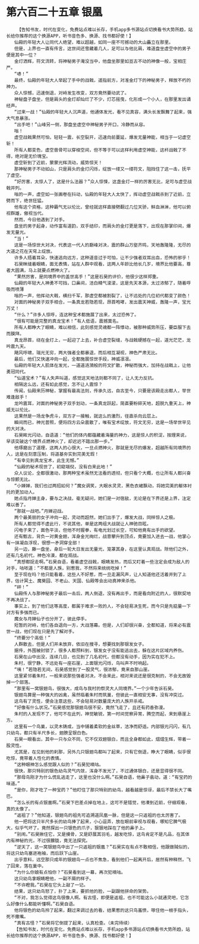 # 第六百二十五章 银凰
        【告知书友，时代在变化，免费站点难以长存，手机app多书源站点切换看书大势所趋，站长给你推荐的这个换源APP，听书音色多、换源、找书都好使！】
       仙殿的年轻大人让同代人绝望，难以超越，如同一座不可撼动的大山矗立在那里。
       但是，上界也一直有传言，这世间还雪藏着几人，足可以与他比肩，难道盘坐虚空中的男子便是其中一位？
       金灯洒辉，符文流转，将神秘男子淹没当中，他盘坐那里如亘古不动的神像一般，宝相庄严。
       “哧！”
       最终，仙殿的年轻大人举起了手中的战戟，遥指前方，对准金灯下的神秘男子，释放不朽的神力。
       众人惊憾，迅速倒退，对峙发生改变，双方竟然要动武了。
       神秘盘子盘坐，但是肩头的金灯却灿烂了不少，灯芯摇曳，化形成一个小人，在那里发出诵经声。
       “过来一战！”仙殿的年轻大人沉声道，他通体发光，看不见真容，满头长发飘舞了起来，强大气息暴涨。
       “出手吧！”山峰另一侧，那盘坐虚空中神秘男子开口，冷静而从容。
       嗡！
       虚空战戟果然可怕，轻轻一震，长空裂开，迅速向前蔓延，爆发无量神能，相当于一记虚空斩！
       所有人都变色，虚空兽骨可以穿梭空间，但不等于可以这样利用虚空神能，这杆战戟了不得，绝对是无价瑰宝。
       虚空斩到了近前，蒙蒙光辉流动，威势惊天！
       那神秘男子不动如山，只是肩头的金灯闪烁，绽放一缕又一缕符文，阻挡住了这一击，抚平了虚空。
       “好厉害，太惊人了，这是什么法器？”众人惊悚，这盏金灯一样的厉害无比，足可与虚空战戟并列。
       嗡的一声，虚空如一张画卷在抖动，仙殿的年轻大人太快了，挥动虚空战戟杀到了近前，立劈而下，绝世狂猛。
       他有这个资格，这种霸气无以伦比，曾经就这样直接劈翻过几位天骄，鲜血淋淋，他可以俯视群雄，傲视当代。
       然而，今日他遇到了对手。
       盘坐的男子起身，动作富有道韵，双手结印，而肩头的金灯更是落下，出现在那掌印间，爆发无量光。
       “当！”
       这是一场惊世大对决，代表这一代人的巅峰对决，震的群山万壑齐鸣，天地轰隆隆，无尽的大道之花在天穹上绽放。
       许多人捂着耳朵，快速逃向远方，这种道音过于可怕，让不少强者双耳出血，恐怖的邪乎！
       石昊眯缝着眼睛，面无表情，站在人群中观看，这两人年龄比他长几岁，境界比他要高，尊者大圆满，马上就要点燃神火了。
       “果然厉害，是同境界中的盖世高手！”这是石昊的评价，他很少这样郑重。
       仙殿的年轻大人神勇不可挡，口鼻间，洁白精气滚滚，这是先天本源，太过浓郁了，随着呼吸而喷薄
       嗡的一声，他挥动大戟，横扫千军，那虚空都被割裂了，让不远处的几位初代都变了颜色！
       对面的神秘男子双手相合，一条真龙若隐若现，昂首咆哮，发出震天神威，轰隆一声，宝光万丈！
       “什么？”许多人惊呼，连这种宝术都施展了出来，太过恐怖了。
       “很有可能是完整的真龙宝术！”有人低语，震撼莫名。
       所有人都睁大了眼睛，难以相信，此刻感觉灵魂都一阵悸动，被那种威势所压，要臣服下去而膜拜。
       真龙昂首，绕在金灯上，一起迎了上去，补合虚空裂缝，与战戟硬撼在一起，道光茫茫，龙吟震九天。
       飓风呼啸，瑞光无穷，两大强者全都暴退，而后相互凝视，神色严肃无比。
       最后，他们又快速冲向一起，全都施展惊世手段，神威凛凛。
       仙殿的年轻大人肌体在发光，一道道涟漪般的符文扩散，神秘而强大，加持在战戟上，让他勇冠同代。
       “仙道宝术？”有人失声叫道，感觉这天地法则都不同了，让人无力反抗。
       相隔这么远，还有如此感觉，怎不让人震惊？
       传闻，仙殿来历神秘，掌握有最高法则，传承久远，自古至今，只要是该殿走出都人，举世难逢敌手！
       龙吟震耳，对面的神秘男子双手划动，一条真龙跃起，简直要粉碎天地，超脱九重天上，神威无以伦比。
       这果然是一场龙争虎斗，双方才一接触，就这么的激烈，径直杀向云层上。
       瞬间而已，神光普照，便将四方云朵震散了，唯有宝术绽放，符文无穷，这是一场举世罕见的大对决。
       石昊眸光闪动，自语道：“他们的体内都蕴藏着海量的神力，这是惊人的积淀，按理来说，早该突破这个境界点燃神火了，却迟迟不踏出那一步。”
       他琢磨出了道理，这两人的心很大，一旦点燃神火，那就是无尽的爆发，超越所有同境界的人，这是在刻意压制，将道基夯实到完美无瑕！
       “有幸见到真龙宝术，此生无憾。”
       “仙殿的秘术现世了，初窥端倪，没有白来此地！”
       众人议论，全都很激动，那两种宝术虽然无法看的透彻，但只看个大概，也让所有人都兴奋与惊颤无比。
       “小婵婵，我们也过两招如何？”魔女调笑，大眼水灵灵，黑色衣裙飘动，将她完美的躯体衬托的更加动人。
       她点指月婵主身，要与之决战，毫无疑问，她们是一对宿敌，无论是在下界还是上界，注定难以善了。
       “那就一战吧。”月婵迎战。
       两个最美丽的女子冲向一起，灵动而超然，她们出手了，爆发大战，同样惊人之极。
       所有人都觉得不虚此行，不说其他，单是这两组大战就让人神驰目眩。
       闪电子来了，面色平淡，但他不时握拳，有电光划过长空，可知他竟有出手的欲望。
       还有甄古，背负一对黄金翅，浑身金光绚烂，战意攀升到顶点，竟要加入进去一战，他掌心有一抹凝血浮现，很想一矛洞穿全部！
       另一边，藤一盘坐，身后一轮大日发出无量光，笼罩其身，在这里认真观战。除他们之外，还有几名初代，神色冷漠，都在观战。
       “真想都捉走啊。”石昊自语，看着虚空战戟，眼睛发热，而后又盯着一些注定会成为敌人的对手，咕哝道：“不都是人族，别惹我，不然将来统统吃掉！”
       至于现在吗？他只能看着，这些人不好惹，而一旦走漏风声，让人知道他还活着并到了上界，估计冥土、魔葵园、不老山、天国、仙殿等会出动真神来杀他。
       “砰！”
       仙殿传人与那神秘男子最后一击后，两人倒退，没有再出手，而是看向附近的人，很默契地不再决战了。
       事实上，到了他们这等高度，都属于难求一败的人，不会轻易决生死，而今只是先掂量一下对方有多强而已。
       魔女与月婵仙子也分开了，彼此停手。
       短暂的对峙，他们各自退向一方，大战落幕。但是，人们却很兴奋，全都知道，将来必有震世一战，他们现在只是先了解对手。
       “终要分个高低！”
       人群散去，但是人们并未放弃，依旧在搜寻，想要找到那银发女子。
       据传，外围被封锁了，很多人都预料到，银发女子没有能逃出去，躲在这片区域内养伤。
       石昊在山中出没，连续几日，也见到了几名初代，但都没有动手，因为实在犯不上。
       朱村，很宁静，不远处有一座石崖，上面银光闪烁，鸟叫声不时响起。
       “咦！”若隐若无间，石昊感觉到了一股灵气，很浓郁，竟来自那山崖。
       这里紧邻着朱村，一般来说那些强者对决，不会来此，相对来说还是很克制的，不会无故毁掉一个部落。
       “那里有一窝银翅鸟，很强大，成鸟与我村的祭灵大人同境界。”一个少年告诉石昊。
       银翅鸟算是一种强大的凶禽，虽然临着朱村而筑巢，但彼此一直相安无事，没有冲突过。
       这鸟有了灵性，便会注意这些，不会轻易对数量庞大的人族开杀戒。
       “好像有什么状况。”石昊感觉那银翅鸟很不安，竟然飞走了，且还有药香弥漫。
       朱村的人发现不了，他可不在此列，神觉敏锐，第一时间觉察异常，腾空而起，来到悬崖上方。
       这里有一个鸟巢，以灵木铸成，当中铺着柔软的金丝草，洁净而舒适。内部银光闪闪，有几只幼鸟，都只有半尺多长，翅膀呈银白色。
       石昊一眼看出，其中一只与众不同，它不仅双翅银白，而且全身都如此，熠熠生辉，带着一股灵性。
       尤其是，在见到他的刹那，另外几只银翅鸟都叫了起来，只有它倒退，睁大了眼睛，似乎很吃惊，竟带着人性化的表情。
       “这种眼神怎么感觉跟人似的？”石昊犯嘀咕。
       很快，那只特别的银色幼鸟灵气内敛，浑身不发光了，不过通体银白，还是显得很不同。
       “那母鸟刚才为什么慌乱逃走了，这里也没什么啊。”石昊自语，他鼻子翕动，道：“有宝药的味道。”
       “是你，刚才吃了一种宝药？”他盯住了那只特别的幼鸟，越看越是惊讶，最后不禁长大了嘴巴。
       “怎么长的有点银凰啊。”石昊下巴差点掉在地上，这可不是错觉，他凑到近前，仔细观看，真的太像了。
       “返祖了？”他知道，银翅鸟的祖先可追溯道凤凰一脉，但是这一只返祖的也太厉害了。
       他一把将这只半尺多长的幼鸟捧了起来，小心逗弄，放在眼前审视与观看，哪知它脾气极大，似乎气坏了。竟然探出一只银色的爪子，狠狠地踩在了他的鼻子上。
       “别闹。”石昊揪住它，又是摸骨，又是舒展其羽毛，越发吃惊，这鸟肯定不是凡品，在其体内有神秘的光，不过很朦胧，竟无法探究。
       “逆天了，这一窝银翅鸟中出了一只返祖的银凰？”石昊实在有点不敢相信，他跟做贼似的，将这只幼鸟塞进袍袖，而后跃下山崖。
       出乎意料，远空那只成年的银翅鸟一点也不焦急，看到他们一起离开后，居然有种释然，飞了回来，落在巢中。
       “为什么你娘有点怕你？”石昊看到这一幕，再次犯嘀咕。
       这只幼鸟拿眼睛瞪他，一副不屑的样子。
       “不许瞪我。”石昊在它头上敲了一记。
       结果，这只幼鸟怒了，扑了上来，要抓他的脸，一副跟他拼命的架势。
       “不对，我怎么觉得这鸟很像人啊。有古怪，即便是返祖，也不可能这么小就通灵吧，它怎么好像什么都能听懂啊。”石昊自语。
       他将银色的幼鸟拎了起来，翻过来调过去的看，结果惹的这只鸟羞愤，啄住他一根手指头，死不撒嘴。
       “真有古怪？”石昊将它倒提了起来，认真检查。（未完待续）
       【告知书友，时代在变化，免费站点难以长存，手机app多书源站点切换看书大势所趋，站长给你推荐的这个换源APP，听书音色多、换源、找书都好使！】